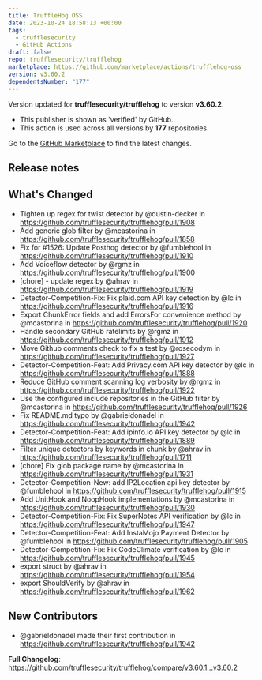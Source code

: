 ```yaml
---
title: TruffleHog OSS
date: 2023-10-24 18:58:13 +00:00
tags:
  - trufflesecurity
  - GitHub Actions
draft: false
repo: trufflesecurity/trufflehog
marketplace: https://github.com/marketplace/actions/trufflehog-oss
version: v3.60.2
dependentsNumber: "177"
---
```



Version updated for **trufflesecurity/trufflehog** to version **v3.60.2**.
- This publisher is shown as 'verified' by GitHub.
- This action is used across all versions by **177** repositories.

Go to the [GitHub Marketplace](https://github.com/marketplace/actions/trufflehog-oss) to find the latest changes.

## Release notes

## What's Changed
* Tighten up regex for twist detector by @dustin-decker in https://github.com/trufflesecurity/trufflehog/pull/1908
* Add generic glob filter by @mcastorina in https://github.com/trufflesecurity/trufflehog/pull/1858
* Fix for #1526: Update Posthog detector by @fumblehool in https://github.com/trufflesecurity/trufflehog/pull/1910
* Add Voiceflow detector by @rgmz in https://github.com/trufflesecurity/trufflehog/pull/1900
* [chore] - update regex by @ahrav in https://github.com/trufflesecurity/trufflehog/pull/1919
* Detector-Competition-Fix: Fix plaid.com API key detection by @lc in https://github.com/trufflesecurity/trufflehog/pull/1916
* Export ChunkError fields and add ErrorsFor convenience method by @mcastorina in https://github.com/trufflesecurity/trufflehog/pull/1920
* Handle secondary GitHub ratelimits by @rgmz in https://github.com/trufflesecurity/trufflehog/pull/1912
* Move Github comments check to fix a test by @rosecodym in https://github.com/trufflesecurity/trufflehog/pull/1927
* Detector-Competition-Feat: Add Privacy.com API key detector by @lc in https://github.com/trufflesecurity/trufflehog/pull/1888
* Reduce GitHub comment scanning log verbosity by @rgmz in https://github.com/trufflesecurity/trufflehog/pull/1922
* Use the configured include repositories in the GitHub filter by @mcastorina in https://github.com/trufflesecurity/trufflehog/pull/1926
* Fix README.md typo by @gabrieldonadel in https://github.com/trufflesecurity/trufflehog/pull/1942
* Detector-Competition-Feat: Add ipinfo.io API key detector by @lc in https://github.com/trufflesecurity/trufflehog/pull/1889
* Filter unique detectors by keywords in chunk by @ahrav in https://github.com/trufflesecurity/trufflehog/pull/1711
* [chore] Fix glob package name by @mcastorina in https://github.com/trufflesecurity/trufflehog/pull/1931
* Detector-Competition-New: add IP2Location api key detector by @fumblehool in https://github.com/trufflesecurity/trufflehog/pull/1915
* Add UnitHook and NoopHook implementations by @mcastorina in https://github.com/trufflesecurity/trufflehog/pull/1930
* Detector-Competition-Fix: Fix SuperNotes API verification by @lc in https://github.com/trufflesecurity/trufflehog/pull/1947
* Detector-Competition-Feat: Add InstaMojo Payment Detector by @fumblehool in https://github.com/trufflesecurity/trufflehog/pull/1905
* Detector-Competition-Fix: Fix CodeClimate verification by @lc in https://github.com/trufflesecurity/trufflehog/pull/1945
* export struct by @ahrav in https://github.com/trufflesecurity/trufflehog/pull/1954
* export ShouldVerify by @ahrav in https://github.com/trufflesecurity/trufflehog/pull/1962

## New Contributors
* @gabrieldonadel made their first contribution in https://github.com/trufflesecurity/trufflehog/pull/1942

**Full Changelog**: https://github.com/trufflesecurity/trufflehog/compare/v3.60.1...v3.60.2
